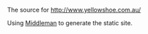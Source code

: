 The source for http://www.yellowshoe.com.au/

Using [Middleman](http://middlemanapp.com/) to generate the static site.